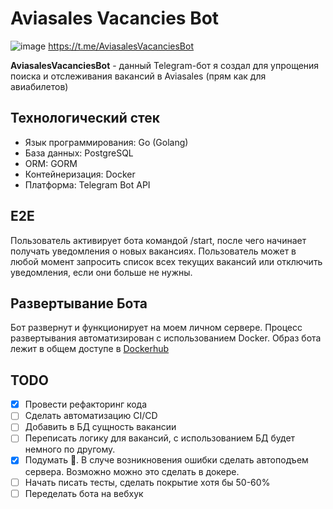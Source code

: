 # Aviasales Vacancies Bot
![image](https://github.com/user-attachments/assets/9f3c74be-e904-4a1f-a3be-f8bb90f865a4)
https://t.me/AviasalesVacanciesBot

**AviasalesVacanciesBot** - данный Telegram-бот я создал для упрощения поиска и отслеживания вакансий в Aviasales (прям как для авиабилетов)

## Технологический стек
* Язык программирования: Go (Golang)
* База данных: PostgreSQL
* ORM: GORM
* Контейнеризация: Docker
* Платформа: Telegram Bot API

## E2E
Пользователь активирует бота командой /start, после чего начинает получать  уведомления о новых вакансиях. Пользователь может в любой момент запросить список всех текущих вакансий или отключить уведомления, если они больше не нужны.

## Развертывание Бота
Бот развернут и функционирует на моем личном сервере. Процесс развертывания автоматизирован с использованием Docker. Образ бота лежит в общем доступе в [Dockerhub](https://hub.docker.com/r/khilik/server-bot-aviasales/tags)

## TODO
- [x] Провести рефакторинг кода
- [ ] Сделать автоматизацию CI/CD
- [ ] Добавить в БД сущность вакансии
- [ ] Переписать логику для вакансий, с использованием БД будет немного по другому.
- [x] Подумать 🤔. В случе возникновения ошибки сделать автоподъем сервера. Возможно можно это сделать в докере.
- [ ] Начать писать тесты, сделать покрытие хотя бы 50-60%
- [ ] Переделать бота на вебхук
